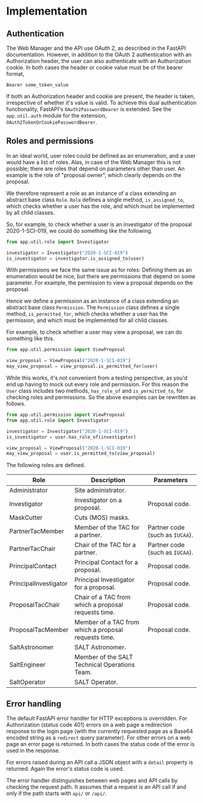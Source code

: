 # Implementation

## Authentication

The Web Manager and the API use OAuth 2, as described in the FastAPI documentation. However, in addition to the OAuth 2 authentication with an Authorization header, the user can also authenticate with an Authorization cookie. In both cases the header or cookie value must be of the bearer format,

```shell
Bearer some_token_value
```

If both an Authorization header and cookie are present, the header is taken, irrespective of whether it's value is valid. To achieve this dual authentication functionality, FastAPI's `OAuth2PasswordBearer` is extended. See the `app.util.auth` module for the extension, `OAuth2TokenOrCookiePasswordBearer`.

## Roles and permissions

In an ideal world, user roles could be defined as an enumeration, and a user would have a list of roles. Alas, in case of the Web Manager this is not possible; there are roles that depend on parameters other than user. An example is the role of "proposal owner", which clearly depends on the proposal.

We therefore represent a role as an instance of a class extending an abstract base class `Role`. `Role` defines a single method, `is_assigned_to`, which checks whether a user has the role, and which must be implemented by all child classes.

So, for example, to check whether a user is an investigator of the proposal 2020-1-SCI-019, we could do something like the following.

```python
from app.util.role import Investigator

investigator = Investigator("2020-1-SCI-019")
is_investigator = investigator.is_assigned_to(user)
```

With permissions we face the same issue as for roles: Defining them as an enumeration would be nice, but there are permissions that depend on some parameter. For example, the permission to view a proposal depends on the proposal.

Hence we define a permission as an instance of a class extending an abstract base class `Permission`. The `Permission` class defines a single method, `is_permitted_for`, which checks whether a user has the permission, and which must be implemented for all child classes.

For example, to check whether a user may view a proposal, we can do something like this.

```python
from app.util.permission import ViewProposal

view_proposal = ViewProposal("2020-1-SCI-019")
may_view_proposal = view_proposal.is_permitted_for(user)
```

While this works, it's not convenient from a testing perspective, as you'd end up having to mock out every role and permission. For this reason the `User` class includes two methods, `has_role_of` and `is_permitted_to`, for checking roles and permissions. So the above examples can be rewritten as follows.

```python
from app.util.permission import ViewProposal
from app.util.role import Investigator

investigator = Investigator("2020-1-SCI-019")
is_investigator = user.has_role_of(investigator)

view_proposal = ViewProposal("2020-1-SCI-019")
may_view_proposal = user.is_permitted_to(view_proposal)
```

The following roles are defined.

| Role                  | Description                                   | Parameters                      |
| --------------------- | --------------------------------------------- | ------------------------------- |
| Administrator         | Site administrator.                           |
| Investigator          | Investigator on a proposal.                   | Proposal code.                  |
| MaskCutter            | Cuts (MOS) masks.                             |
| PartnerTacMember      | Member of the TAC for a partner.              | Partner code (such as `IUCAA`). |
| PartnerTacChair       | Chair of the TAC for a partner.               | Partner code (such as `IUCAA`). |
| PrincipalContact      | Principal Contact for a proposal.             | Proposal code.                  |
| PrincipalInvestigator | Principal Investigator for a proposal.        | Proposal code.                  |
| ProposalTacChair      | Chair of a TAC from which a proposal requests time.                | Proposal code.                  |
| ProposalTacMember     | Member of a TAC from which a proposal requests time.               | Proposal code.                  |
| SaltAstronomer        | SALT Astronomer.                              |
| SaltEngineer          | Member of the SALT Technical Operations Team. |
| SaltOperator          | SALT Operator.                                |

## Error handling

The default FastAPI error handler for HTTP exceptions is overridden. For Authorization (status code 401) errors on a web page a redirection response to the login page (with the currently requested page as a Base64 encoded string as a `redirect` query parameter). For other errors on a web page an error page is returned. In both cases the status code of the error is used in the response.

For errors raised during an API call a JSON object with a `detail` property is returned. Again the error's status code is used.

The error handler distinguishes between web pages and API calls by checking the request path. It assumes that a request is an API call if and only if the path starts with `api/` or `/api/`.

